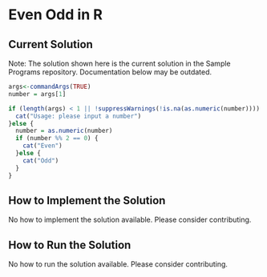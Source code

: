 # Even Odd in R

## Current Solution

Note: The solution shown here is the current solution in the Sample Programs repository. Documentation below may be outdated.

```R
args<-commandArgs(TRUE)
number = args[1]

if (length(args) < 1 || !suppressWarnings(!is.na(as.numeric(number)))) {
  cat("Usage: please input a number")
}else {
  number = as.numeric(number)
  if (number %% 2 == 0) {
    cat("Even")
  }else {
    cat("Odd")
  }
}

```

## How to Implement the Solution

No how to implement the solution available. Please consider contributing.

## How to Run the Solution

No how to run the solution available. Please consider contributing.